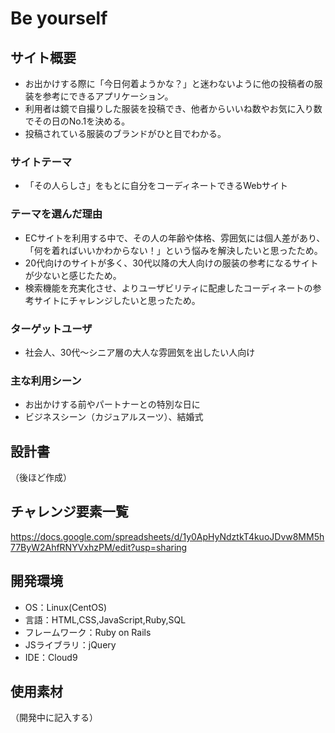 # Be yourself

## サイト概要
* お出かけする際に「今日何着ようかな？」と迷わないように他の投稿者の服装を参考にできるアプリケーション。
* 利用者は鏡で自撮りした服装を投稿でき、他者からいいね数やお気に入り数でその日のNo.1を決める。
* 投稿されている服装のブランドがひと目でわかる。

### サイトテーマ
* 「その人らしさ」をもとに自分をコーディネートできるWebサイト

### テーマを選んだ理由
* ECサイトを利用する中で、その人の年齢や体格、雰囲気には個人差があり、「何を着ればいいかわからない！」という悩みを解決したいと思ったため。
* 20代向けのサイトが多く、30代以降の大人向けの服装の参考になるサイトが少ないと感じたため。
* 検索機能を充実化させ、よりユーザビリティに配慮したコーディネートの参考サイトにチャレンジしたいと思ったため。

### ターゲットユーザ
* 社会人、30代〜シニア層の大人な雰囲気を出したい人向け

### 主な利用シーン
* お出かけする前やパートナーとの特別な日に
* ビジネスシーン（カジュアルスーツ）、結婚式
## 設計書
（後ほど作成）

## チャレンジ要素一覧
https://docs.google.com/spreadsheets/d/1y0ApHyNdztkT4kuoJDvw8MM5h77ByW2AhfRNYVxhzPM/edit?usp=sharing

## 開発環境
- OS：Linux(CentOS)
- 言語：HTML,CSS,JavaScript,Ruby,SQL
- フレームワーク：Ruby on Rails
- JSライブラリ：jQuery
- IDE：Cloud9

## 使用素材
（開発中に記入する）
